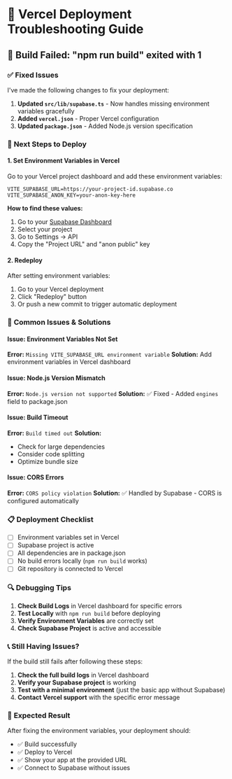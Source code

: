 # 🔧 Vercel Deployment Troubleshooting Guide

## 🚨 **Build Failed: "npm run build" exited with 1**

### ✅ **Fixed Issues**

I've made the following changes to fix your deployment:

1. **Updated `src/lib/supabase.ts`** - Now handles missing environment variables gracefully
2. **Added `vercel.json`** - Proper Vercel configuration
3. **Updated `package.json`** - Added Node.js version specification

### 🔧 **Next Steps to Deploy**

#### **1. Set Environment Variables in Vercel**

Go to your Vercel project dashboard and add these environment variables:

```
VITE_SUPABASE_URL=https://your-project-id.supabase.co
VITE_SUPABASE_ANON_KEY=your-anon-key-here
```

**How to find these values:**
1. Go to your [Supabase Dashboard](https://supabase.com/dashboard)
2. Select your project
3. Go to Settings → API
4. Copy the "Project URL" and "anon public" key

#### **2. Redeploy**

After setting environment variables:
1. Go to your Vercel deployment
2. Click "Redeploy" button
3. Or push a new commit to trigger automatic deployment

### 🐛 **Common Issues & Solutions**

#### **Issue: Environment Variables Not Set**
**Error:** `Missing VITE_SUPABASE_URL environment variable`
**Solution:** Add environment variables in Vercel dashboard

#### **Issue: Node.js Version Mismatch**
**Error:** `Node.js version not supported`
**Solution:** ✅ Fixed - Added `engines` field to package.json

#### **Issue: Build Timeout**
**Error:** `Build timed out`
**Solution:** 
- Check for large dependencies
- Consider code splitting
- Optimize bundle size

#### **Issue: CORS Errors**
**Error:** `CORS policy violation`
**Solution:** ✅ Handled by Supabase - CORS is configured automatically

### 📋 **Deployment Checklist**

- [ ] Environment variables set in Vercel
- [ ] Supabase project is active
- [ ] All dependencies are in package.json
- [ ] No build errors locally (`npm run build` works)
- [ ] Git repository is connected to Vercel

### 🔍 **Debugging Tips**

1. **Check Build Logs** in Vercel dashboard for specific errors
2. **Test Locally** with `npm run build` before deploying
3. **Verify Environment Variables** are correctly set
4. **Check Supabase Project** is active and accessible

### 📞 **Still Having Issues?**

If the build still fails after following these steps:

1. **Check the full build logs** in Vercel dashboard
2. **Verify your Supabase project** is working
3. **Test with a minimal environment** (just the basic app without Supabase)
4. **Contact Vercel support** with the specific error message

### 🎯 **Expected Result**

After fixing the environment variables, your deployment should:
- ✅ Build successfully
- ✅ Deploy to Vercel
- ✅ Show your app at the provided URL
- ✅ Connect to Supabase without issues 